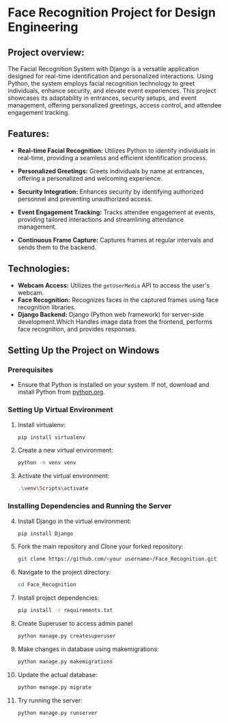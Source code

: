 # Face Recognition Project for Design Engineering

## Project overview:

The Facial Recognition System with Django is a versatile application designed for real-time identification and personalized interactions. Using Python, the system employs facial recognition technology to greet individuals, enhance security, and elevate event experiences. This project showcases its adaptability in entrances, security setups, and event management, offering personalized greetings, access control, and attendee engagement tracking.

## Features:

- **Real-time Facial Recognition:** Utilizes Python to identify individuals in real-time, providing a seamless and efficient identification process.

- **Personalized Greetings:** Greets individuals by name at entrances, offering a personalized and welcoming experience.

- **Security Integration:** Enhances security by identifying authorized personnel and preventing unauthorized access.

- **Event Engagement Tracking:** Tracks attendee engagement at events, providing tailored interactions and streamlining attendance management.

- **Continuous Frame Capture:** Captures frames at regular intervals and sends them to the backend.

## Technologies:

- **Webcam Access:** Utilizes the `getUserMedia` API to access the user's webcam.
- **Face Recognition:** Recognizes faces in the captured frames using face recognition libraries.
- **Django Backend:** Django (Python web framework) for server-side development.Which Handles image data from the frontend, performs face recognition, and provides responses.


## Setting Up the Project on Windows

### Prerequisites
- Ensure that Python is installed on your system. If not, download and install Python from [python.org](https://www.python.org/).

### Setting Up Virtual Environment

1. Install virtualenv:
    ```bash
    pip install virtualenv
    ```

2. Create a new virtual environment:
    ```bash
    python -m venv venv
    ```

3. Activate the virtual environment:
    ```bash
    .\venv\Scripts\activate
    ```

### Installing Dependencies and Running the Server

4. Install Django in the virtual environment:
    ```bash
    pip install Django
    ```

5. Fork the main repository and Clone your forked repository:
    ```bash
    git clone https://github.com/<your username>/Face_Recognition.git
    ```

6. Navigate to the project directory:
    ```bash
    cd Face_Recognition
    ```

7. Install project dependencies:
    ```bash
    pip install -r requirements.txt
    ```
8. Create Superuser to access admin panel
    ```bash
    python manage.py createsuperuser
    ```
    
9. Make changes in database using makemigrations:
    ```bash
    python manage.py makemigrations
    ```

10. Update the actual database:
    ```bash
    python manage.py migrate
    ```

11. Try running the server:
    ```bash
    python manage.py runserver
    ```
